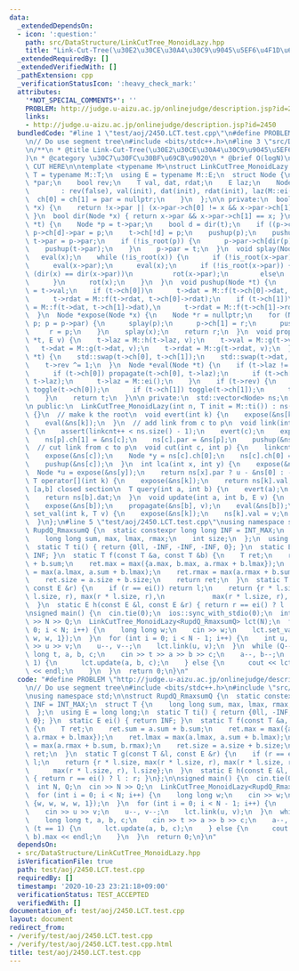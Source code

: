 ```yaml
---
data:
  _extendedDependsOn:
  - icon: ':question:'
    path: src/DataStructure/LinkCutTree_MonoidLazy.hpp
    title: "Link-Cut-Tree(\u30E2\u30CE\u30A4\u30C9\u9045\u5EF6\u4F1D\u642C)"
  _extendedRequiredBy: []
  _extendedVerifiedWith: []
  _pathExtension: cpp
  _verificationStatusIcon: ':heavy_check_mark:'
  attributes:
    '*NOT_SPECIAL_COMMENTS*': ''
    PROBLEM: http://judge.u-aizu.ac.jp/onlinejudge/description.jsp?id=2450
    links:
    - http://judge.u-aizu.ac.jp/onlinejudge/description.jsp?id=2450
  bundledCode: "#line 1 \"test/aoj/2450.LCT.test.cpp\"\n#define PROBLEM \"http://judge.u-aizu.ac.jp/onlinejudge/description.jsp?id=2450\"\
    \n// Do use segment tree\n#include <bits/stdc++.h>\n#line 3 \"src/DataStructure/LinkCutTree_MonoidLazy.hpp\"\
    \n/**\n * @title Link-Cut-Tree(\u30E2\u30CE\u30A4\u30C9\u9045\u5EF6\u4F1D\u642C\
    )\n * @category \u30C7\u30FC\u30BF\u69CB\u9020\n * @brief O(logN)\n */\n\n// BEGIN\
    \ CUT HERE\n\ntemplate <typename M>\nstruct LinkCutTree_MonoidLazy {\n  using\
    \ T = typename M::T;\n  using E = typename M::E;\n  struct Node {\n    Node *ch[2],\
    \ *par;\n    bool rev;\n    T val, dat, rdat;\n    E laz;\n    Node(T init = M::ti())\n\
    \        : rev(false), val(init), dat(init), rdat(init), laz(M::ei()) {\n    \
    \  ch[0] = ch[1] = par = nullptr;\n    }\n  };\n\n private:\n  bool is_root(Node\
    \ *x) {\n    return !x->par || (x->par->ch[0] != x && x->par->ch[1] != x);\n \
    \ }\n  bool dir(Node *x) { return x->par && x->par->ch[1] == x; }\n  void rot(Node\
    \ *t) {\n    Node *p = t->par;\n    bool d = dir(t);\n    if ((p->ch[d] = t->ch[!d]))\
    \ p->ch[d]->par = p;\n    t->ch[!d] = p;\n    pushup(p);\n    pushup(t);\n   \
    \ t->par = p->par;\n    if (!is_root(p)) {\n      p->par->ch[dir(p)] = t;\n  \
    \    pushup(t->par);\n    }\n    p->par = t;\n  }\n  void splay(Node *x) {\n \
    \   eval(x);\n    while (!is_root(x)) {\n      if (!is_root(x->par)) eval(x->par->par);\n\
    \      eval(x->par);\n      eval(x);\n      if (!is_root(x->par)) {\n        if\
    \ (dir(x) == dir(x->par))\n          rot(x->par);\n        else\n          rot(x);\n\
    \      }\n      rot(x);\n    }\n  }\n  void pushup(Node *t) {\n    t->rdat = t->dat\
    \ = t->val;\n    if (t->ch[0])\n      t->dat = M::f(t->ch[0]->dat, t->dat),\n\
    \      t->rdat = M::f(t->rdat, t->ch[0]->rdat);\n    if (t->ch[1])\n      t->dat\
    \ = M::f(t->dat, t->ch[1]->dat),\n      t->rdat = M::f(t->ch[1]->rdat, t->rdat);\n\
    \  }\n  Node *expose(Node *x) {\n    Node *r = nullptr;\n    for (Node *p = x;\
    \ p; p = p->par) {\n      splay(p);\n      p->ch[1] = r;\n      pushup(p);\n \
    \     r = p;\n    }\n    splay(x);\n    return r;\n  }\n  void propagate(Node\
    \ *t, E v) {\n    t->laz = M::h(t->laz, v);\n    t->val = M::g(t->val, v);\n \
    \   t->dat = M::g(t->dat, v);\n    t->rdat = M::g(t->rdat, v);\n  }\n  void toggle(Node\
    \ *t) {\n    std::swap(t->ch[0], t->ch[1]);\n    std::swap(t->dat, t->rdat);\n\
    \    t->rev ^= 1;\n  }\n  Node *eval(Node *t) {\n    if (t->laz != M::ei()) {\n\
    \      if (t->ch[0]) propagate(t->ch[0], t->laz);\n      if (t->ch[1]) propagate(t->ch[1],\
    \ t->laz);\n      t->laz = M::ei();\n    }\n    if (t->rev) {\n      if (t->ch[0])\
    \ toggle(t->ch[0]);\n      if (t->ch[1]) toggle(t->ch[1]);\n      t->rev = false;\n\
    \    }\n    return t;\n  }\n\n private:\n  std::vector<Node> ns;\n  size_t linkcnt;\n\
    \n public:\n  LinkCutTree_MonoidLazy(int n, T init = M::ti()) : ns(n, init), linkcnt(0)\
    \ {}\n  // make k the root\n  void evert(int k) {\n    expose(&ns[k]);\n    toggle(&ns[k]);\n\
    \    eval(&ns[k]);\n  }\n  // add link from c to p\n  void link(int c, int p)\
    \ {\n    assert(linkcnt++ < ns.size() - 1);\n    evert(c);\n    expose(&ns[p]);\n\
    \    ns[p].ch[1] = &ns[c];\n    ns[c].par = &ns[p];\n    pushup(&ns[p]);\n  }\n\
    \  // cut link from c to p\n  void cut(int c, int p) {\n    linkcnt--;\n    evert(p);\n\
    \    expose(&ns[c]);\n    Node *y = ns[c].ch[0];\n    ns[c].ch[0] = y->par = nullptr;\n\
    \    pushup(&ns[c]);\n  }\n  int lca(int x, int y) {\n    expose(&ns[x]);\n  \
    \  Node *u = expose(&ns[y]);\n    return ns[x].par ? u - &ns[0] : -1;\n  }\n \
    \ T operator[](int k) {\n    expose(&ns[k]);\n    return ns[k].val;\n  }\n  //\
    \ [a,b] closed section\n  T query(int a, int b) {\n    evert(a);\n    expose(&ns[b]);\n\
    \    return ns[b].dat;\n  }\n  void update(int a, int b, E v) {\n    evert(a);\n\
    \    expose(&ns[b]);\n    propagate(&ns[b], v);\n    eval(&ns[b]);\n  }\n  void\
    \ set_val(int k, T v) {\n    expose(&ns[k]);\n    ns[k].val = v;\n    eval(&ns[k]);\n\
    \  }\n};\n#line 5 \"test/aoj/2450.LCT.test.cpp\"\nusing namespace std;\n\nstruct\
    \ RupdQ_RmaxsumQ {\n  static constexpr long long INF = INT_MAX;\n  struct T {\n\
    \    long long sum, max, lmax, rmax;\n    int size;\n  };\n  using E = long long;\n\
    \  static T ti() { return {0ll, -INF, -INF, -INF, 0}; }\n  static E ei() { return\
    \ INF; }\n  static T f(const T &a, const T &b) {\n    T ret;\n    ret.sum = a.sum\
    \ + b.sum;\n    ret.max = max({a.max, b.max, a.rmax + b.lmax});\n    ret.lmax\
    \ = max(a.lmax, a.sum + b.lmax);\n    ret.rmax = max(a.rmax + b.sum, b.rmax);\n\
    \    ret.size = a.size + b.size;\n    return ret;\n  }\n  static T g(const T &l,\
    \ const E &r) {\n    if (r == ei()) return l;\n    return {r * l.size, max(r *\
    \ l.size, r), max(r * l.size, r),\n            max(r * l.size, r), l.size};\n\
    \  }\n  static E h(const E &l, const E &r) { return r == ei() ? l : r; }\n};\n\
    \nsigned main() {\n  cin.tie(0);\n  ios::sync_with_stdio(0);\n  int N, Q;\n  cin\
    \ >> N >> Q;\n  LinkCutTree_MonoidLazy<RupdQ_RmaxsumQ> lct(N);\n  for (int i =\
    \ 0; i < N; i++) {\n    long long w;\n    cin >> w;\n    lct.set_val(i, {w, w,\
    \ w, w, 1});\n  }\n  for (int i = 0; i < N - 1; i++) {\n    int u, v;\n    cin\
    \ >> u >> v;\n    u--, v--;\n    lct.link(u, v);\n  }\n  while (Q--) {\n    long\
    \ long t, a, b, c;\n    cin >> t >> a >> b >> c;\n    a--, b--;\n    if (t ==\
    \ 1) {\n      lct.update(a, b, c);\n    } else {\n      cout << lct.query(a, b).max\
    \ << endl;\n    }\n  }\n  return 0;\n}\n"
  code: "#define PROBLEM \"http://judge.u-aizu.ac.jp/onlinejudge/description.jsp?id=2450\"\
    \n// Do use segment tree\n#include <bits/stdc++.h>\n#include \"src/DataStructure/LinkCutTree_MonoidLazy.hpp\"\
    \nusing namespace std;\n\nstruct RupdQ_RmaxsumQ {\n  static constexpr long long\
    \ INF = INT_MAX;\n  struct T {\n    long long sum, max, lmax, rmax;\n    int size;\n\
    \  };\n  using E = long long;\n  static T ti() { return {0ll, -INF, -INF, -INF,\
    \ 0}; }\n  static E ei() { return INF; }\n  static T f(const T &a, const T &b)\
    \ {\n    T ret;\n    ret.sum = a.sum + b.sum;\n    ret.max = max({a.max, b.max,\
    \ a.rmax + b.lmax});\n    ret.lmax = max(a.lmax, a.sum + b.lmax);\n    ret.rmax\
    \ = max(a.rmax + b.sum, b.rmax);\n    ret.size = a.size + b.size;\n    return\
    \ ret;\n  }\n  static T g(const T &l, const E &r) {\n    if (r == ei()) return\
    \ l;\n    return {r * l.size, max(r * l.size, r), max(r * l.size, r),\n      \
    \      max(r * l.size, r), l.size};\n  }\n  static E h(const E &l, const E &r)\
    \ { return r == ei() ? l : r; }\n};\n\nsigned main() {\n  cin.tie(0);\n  ios::sync_with_stdio(0);\n\
    \  int N, Q;\n  cin >> N >> Q;\n  LinkCutTree_MonoidLazy<RupdQ_RmaxsumQ> lct(N);\n\
    \  for (int i = 0; i < N; i++) {\n    long long w;\n    cin >> w;\n    lct.set_val(i,\
    \ {w, w, w, w, 1});\n  }\n  for (int i = 0; i < N - 1; i++) {\n    int u, v;\n\
    \    cin >> u >> v;\n    u--, v--;\n    lct.link(u, v);\n  }\n  while (Q--) {\n\
    \    long long t, a, b, c;\n    cin >> t >> a >> b >> c;\n    a--, b--;\n    if\
    \ (t == 1) {\n      lct.update(a, b, c);\n    } else {\n      cout << lct.query(a,\
    \ b).max << endl;\n    }\n  }\n  return 0;\n}\n"
  dependsOn:
  - src/DataStructure/LinkCutTree_MonoidLazy.hpp
  isVerificationFile: true
  path: test/aoj/2450.LCT.test.cpp
  requiredBy: []
  timestamp: '2020-10-23 23:21:18+09:00'
  verificationStatus: TEST_ACCEPTED
  verifiedWith: []
documentation_of: test/aoj/2450.LCT.test.cpp
layout: document
redirect_from:
- /verify/test/aoj/2450.LCT.test.cpp
- /verify/test/aoj/2450.LCT.test.cpp.html
title: test/aoj/2450.LCT.test.cpp
---
```

